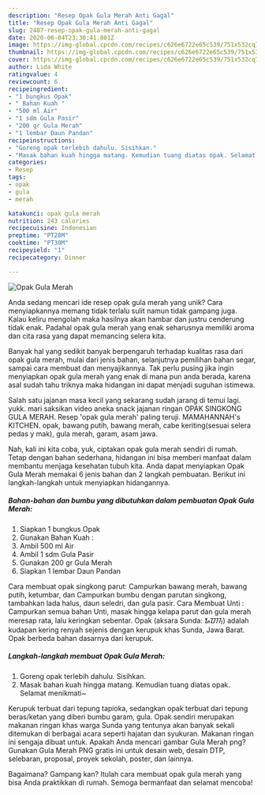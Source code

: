 ```yaml
---
description: "Resep Opak Gula Merah Anti Gagal"
title: "Resep Opak Gula Merah Anti Gagal"
slug: 2487-resep-opak-gula-merah-anti-gagal
date: 2020-06-04T23:30:41.801Z
image: https://img-global.cpcdn.com/recipes/c626e6722e65c539/751x532cq70/opak-gula-merah-foto-resep-utama.jpg
thumbnail: https://img-global.cpcdn.com/recipes/c626e6722e65c539/751x532cq70/opak-gula-merah-foto-resep-utama.jpg
cover: https://img-global.cpcdn.com/recipes/c626e6722e65c539/751x532cq70/opak-gula-merah-foto-resep-utama.jpg
author: Lida White
ratingvalue: 4
reviewcount: 6
recipeingredient:
- "1 bungkus Opak"
- " Bahan Kuah "
- "500 ml Air"
- "1 sdm Gula Pasir"
- "200 gr Gula Merah"
- "1 lembar Daun Pandan"
recipeinstructions:
- "Goreng opak terlebih dahulu. Sisihkan."
- "Masak bahan kuah hingga matang. Kemudian tuang diatas opak. Selamat menikmati~"
categories:
- Resep
tags:
- opak
- gula
- merah

katakunci: opak gula merah 
nutrition: 243 calories
recipecuisine: Indonesian
preptime: "PT28M"
cooktime: "PT30M"
recipeyield: "1"
recipecategory: Dinner

---
```



![Opak Gula Merah](https://img-global.cpcdn.com/recipes/c626e6722e65c539/751x532cq70/opak-gula-merah-foto-resep-utama.jpg)

Anda sedang mencari ide resep opak gula merah yang unik? Cara menyiapkannya memang tidak terlalu sulit namun tidak gampang juga. Kalau keliru mengolah maka hasilnya akan hambar dan justru cenderung tidak enak. Padahal opak gula merah yang enak seharusnya memiliki aroma dan cita rasa yang dapat memancing selera kita.

Banyak hal yang sedikit banyak berpengaruh terhadap kualitas rasa dari opak gula merah, mulai dari jenis bahan, selanjutnya pemilihan bahan segar, sampai cara membuat dan menyajikannya. Tak perlu pusing jika ingin menyiapkan opak gula merah yang enak di mana pun anda berada, karena asal sudah tahu triknya maka hidangan ini dapat menjadi suguhan istimewa.

Salah satu jajanan masa kecil yang sekarang sudah jarang di temui lagi. yukk. mari saksikan video aneka snack jajanan ringan OPAK SINGKONG GULA MERAH. Resep &#39;opak gula merah&#39; paling teruji. MAMAHANNAH&#39;s KITCHEN. opak, bawang putih, bawang merah, cabe keriting(sesuai selera pedas y mak), gula merah, garam, asam jawa.


Nah, kali ini kita coba, yuk, ciptakan opak gula merah sendiri di rumah. Tetap dengan bahan sederhana, hidangan ini bisa memberi manfaat dalam membantu menjaga kesehatan tubuh kita. Anda dapat menyiapkan Opak Gula Merah memakai 6 jenis bahan dan 2 langkah pembuatan. Berikut ini langkah-langkah untuk menyiapkan hidangannya.

<!--inarticleads1-->

##### Bahan-bahan dan bumbu yang dibutuhkan dalam pembuatan Opak Gula Merah:

1. Siapkan 1 bungkus Opak
1. Gunakan  Bahan Kuah :
1. Ambil 500 ml Air
1. Ambil 1 sdm Gula Pasir
1. Gunakan 200 gr Gula Merah
1. Siapkan 1 lembar Daun Pandan


Cara membuat opak singkong parut: Campurkan bawang merah, bawang putih, ketumbar, dan Campurkan bumbu dengan parutan singkong, tambahkan lada halus, daun seledri, dan gula pasir. Cara Membuat Unti : Campurkan semua bahan Unti, masak hingga kelapa parut dan gula merah meresap rata, lalu keringkan sebentar. Opak (aksara Sunda: ᮇᮕᮊ᮪) adalah kudapan kering renyah sejenis dengan kerupuk khas Sunda, Jawa Barat. Opak berbeda bahan dasarnya dari kerupuk. 

<!--inarticleads2-->

##### Langkah-langkah membuat Opak Gula Merah:

1. Goreng opak terlebih dahulu. Sisihkan.
1. Masak bahan kuah hingga matang. Kemudian tuang diatas opak. Selamat menikmati~


Kerupuk terbuat dari tepung tapioka, sedangkan opak terbuat dari tepung beras/ketan yang diberi bumbu garam, gula. Opak sendiri merupakan makanan ringan khas warga Sunda yang tentunya akan banyak sekali ditemukan di berbagai acara seperti hajatan dan syukuran. Makanan ringan ini sengaja dibuat untuk. Apakah Anda mencari gambar Gula Merah png? Gunakan Gula Merah PNG gratis ini untuk desain web, desain DTP, selebaran, proposal, proyek sekolah, poster, dan lainnya. 

Bagaimana? Gampang kan? Itulah cara membuat opak gula merah yang bisa Anda praktikkan di rumah. Semoga bermanfaat dan selamat mencoba!
